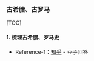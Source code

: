 

### 古希腊、古罗马

[TOC]

#### 1. 梳理古希腊、罗马史

- Reference-1：[知乎](https://www.zhihu.com/question/34550296) - 豆子回答

